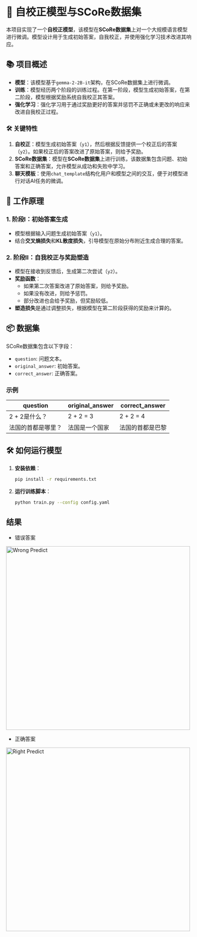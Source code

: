 # 🧠 自校正模型与SCoRe数据集

本项目实现了一个**自校正模型**，该模型在**SCoRe数据集**上对一个大规模语言模型进行微调。模型设计用于生成初始答案，自我校正，并使用强化学习技术改进其响应。

## 📚 项目概述

- **模型**：该模型基于`gemma-2-2B-it`架构，在SCoRe数据集上进行微调。
- **训练**：模型经历两个阶段的训练过程。在第一阶段，模型生成初始答案，在第二阶段，模型根据奖励系统自我校正其答案。
- **强化学习**：强化学习用于通过奖励更好的答案并惩罚不正确或未更改的响应来改进自我校正过程。

### 🛠 关键特性 

1. **自校正**：模型生成初始答案（`y1`），然后根据反馈提供一个校正后的答案（`y2`）。如果校正后的答案改进了原始答案，则给予奖励。
2. **SCoRe数据集**：模型在**SCoRe数据集**上进行训练，该数据集包含问题、初始答案和正确答案，允许模型从成功和失败中学习。
3. **聊天模板**：使用`chat_template`结构化用户和模型之间的交互，便于对模型进行对话AI任务的微调。

## 🚀 工作原理

### 1. **阶段I：初始答案生成**
   - 模型根据输入问题生成初始答案（`y1`）。
   - 结合**交叉熵损失**和**KL散度损失**，引导模型在原始分布附近生成合理的答案。

### 2. **阶段II：自我校正与奖励塑造**
   - 模型在接收到反馈后，生成第二次尝试（`y2`）。
   - **奖励函数**：
     - 如果第二次答案改进了原始答案，则给予奖励。
     - 如果没有改进，则给予惩罚。
     - 部分改进也会给予奖励，但奖励较低。
   - **塑造损失**是通过调整损失，根据模型在第二阶段获得的奖励来计算的。

## 📦 数据集

SCoRe数据集包含以下字段：
- `question`: 问题文本。
- `original_answer`: 初始答案。
- `correct_answer`: 正确答案。

### 示例
| question                       | original_answer         | correct_answer                |
|---------------------------------|-------------------------|-------------------------------|
| 2 + 2是什么？                  | 2 + 2 = 3               | 2 + 2 = 4                     |
| 法国的首都是哪里？            | 法国是一个国家          | 法国的首都是巴黎            |

## 🛠 如何运行模型  

1. **安装依赖**：
   ```bash
   pip install -r requirements.txt
   ```

2. **运行训练脚本**：
   ```bash
   python train.py --config config.yaml
   ```      

## 结果
* 错误答案
<img src="./image/gemma-2_wrong.png" alt="Wrong Predict" width="500"/>

* 正确答案
<img src="./image/gemma-2_tuned_answer.png" alt="Right Predict" width="500"/>